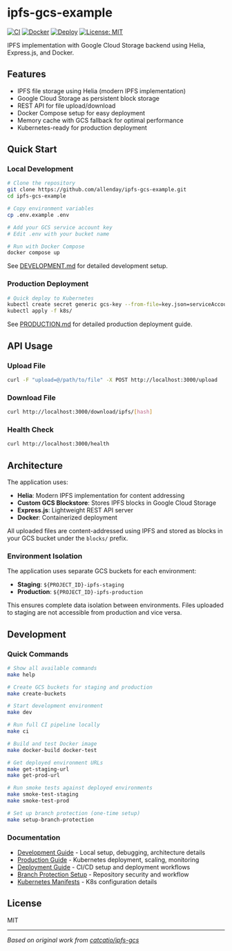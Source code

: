 # ipfs-gcs-example

[![CI](https://github.com/postfiatorg/ipfs-gcs/actions/workflows/ci.yml/badge.svg)](https://github.com/postfiatorg/ipfs-gcs/actions/workflows/ci.yml)
[![Docker](https://github.com/postfiatorg/ipfs-gcs/actions/workflows/docker.yml/badge.svg)](https://github.com/postfiatorg/ipfs-gcs/actions/workflows/docker.yml)
[![Deploy](https://github.com/postfiatorg/ipfs-gcs/actions/workflows/deploy.yml/badge.svg)](https://github.com/postfiatorg/ipfs-gcs/actions/workflows/deploy.yml)
[![License: MIT](https://img.shields.io/badge/License-MIT-yellow.svg)](https://opensource.org/licenses/MIT)

IPFS implementation with Google Cloud Storage backend using Helia, Express.js, and Docker.

## Features

- IPFS file storage using Helia (modern IPFS implementation)
- Google Cloud Storage as persistent block storage
- REST API for file upload/download
- Docker Compose setup for easy deployment
- Memory cache with GCS fallback for optimal performance
- Kubernetes-ready for production deployment

## Quick Start

### Local Development

```bash
# Clone the repository
git clone https://github.com/allenday/ipfs-gcs-example.git
cd ipfs-gcs-example

# Copy environment variables
cp .env.example .env

# Add your GCS service account key
# Edit .env with your bucket name

# Run with Docker Compose
docker compose up
```

See [DEVELOPMENT.md](DEVELOPMENT.md) for detailed development setup.

### Production Deployment

```bash
# Quick deploy to Kubernetes
kubectl create secret generic gcs-key --from-file=key.json=serviceAccountKey.json
kubectl apply -f k8s/
```

See [PRODUCTION.md](PRODUCTION.md) for detailed production deployment guide.

## API Usage

### Upload File
```bash
curl -F "upload=@/path/to/file" -X POST http://localhost:3000/upload
```

### Download File
```bash
curl http://localhost:3000/download/ipfs/[hash]
```

### Health Check
```bash
curl http://localhost:3000/health
```

## Architecture

The application uses:
- **Helia**: Modern IPFS implementation for content addressing
- **Custom GCS Blockstore**: Stores IPFS blocks in Google Cloud Storage
- **Express.js**: Lightweight REST API server
- **Docker**: Containerized deployment

All uploaded files are content-addressed using IPFS and stored as blocks in your GCS bucket under the `blocks/` prefix.

### Environment Isolation

The application uses separate GCS buckets for each environment:
- **Staging**: `${PROJECT_ID}-ipfs-staging`
- **Production**: `${PROJECT_ID}-ipfs-production`

This ensures complete data isolation between environments. Files uploaded to staging are not accessible from production and vice versa.

## Development

### Quick Commands

```bash
# Show all available commands
make help

# Create GCS buckets for staging and production
make create-buckets

# Start development environment
make dev

# Run full CI pipeline locally
make ci

# Build and test Docker image
make docker-build docker-test

# Get deployed environment URLs
make get-staging-url
make get-prod-url

# Run smoke tests against deployed environments
make smoke-test-staging
make smoke-test-prod

# Set up branch protection (one-time setup)
make setup-branch-protection
```

### Documentation

- [Development Guide](docs/DEVELOPMENT.md) - Local setup, debugging, architecture details
- [Production Guide](docs/PRODUCTION.md) - Kubernetes deployment, scaling, monitoring
- [Deployment Guide](docs/DEPLOYMENT.md) - CI/CD setup and deployment workflows
- [Branch Protection Setup](.github/BRANCH_PROTECTION.md) - Repository security and workflow
- [Kubernetes Manifests](k8s/README.md) - K8s configuration details

## License

MIT

---

*Based on original work from [catcatio/ipfs-gcs](https://github.com/catcatio/ipfs-gcs)*